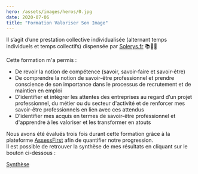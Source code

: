 ```yaml
---
hero: /assets/images/heros/0.jpg
date: 2020-07-06
title: "Formation Valoriser Son Image"
---
```


Il s’agit d’une prestation collective individualisée (alternant temps individuels et temps collectifs) dispensée par [Solerys.fr](https://www.solerys.fr/) 📚👨‍🎓                

Cette formation m'a permis :
- De revoir la notion de compétence (savoir, savoir-faire et savoir-être)
- De comprendre la notion de savoir-être professionnel et prendre conscience de son importance dans le processus de recrutement et de maintien en emploi
- D'identifier et intégrer les attentes des entreprises au regard d’un projet professionnel, du métier ou du secteur d'activité et de renforcer mes savoir-être professionnels en lien avec ces attendus
- D'identifier mes acquis en termes de savoir-être professionnel et d'apprendre à les valoriser et les transformer en atouts

Nous avons été évalués trois fois durant cette formation grâce à la plateforme [AssessFirst](https://www.assessfirst.com) afin de quantifier notre progression.  
Il est possible de retrouver la synthèse de mes résultats en cliquant sur le bouton ci-dessous :

<a href="/files/syntheseVSI.pdf" class="btn btn-outline-info" target="_blank">Synthèse</a>